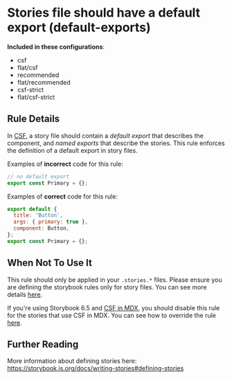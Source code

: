 # Stories file should have a default export (default-exports)

<!-- RULE-CATEGORIES:START -->

**Included in these configurations**: <ul><li>csf</li><li>flat/csf</li><li>recommended</li><li>flat/recommended</li><li>csf-strict</li><li>flat/csf-strict</li></ul>

<!-- RULE-CATEGORIES:END -->

## Rule Details

In [CSF](https://storybook.js.org/docs/writing-stories#component-story-format), a story file should contain a _default export_ that describes the component, and _named exports_ that describe the stories. This rule enforces the definition of a default export in story files.

Examples of **incorrect** code for this rule:

```js
// no default export
export const Primary = {};
```

Examples of **correct** code for this rule:

```js
export default {
  title: 'Button',
  args: { primary: true },
  component: Button,
};
export const Primary = {};
```

## When Not To Use It

This rule should only be applied in your `.stories.*` files. Please ensure you are defining the storybook rules only for story files. You can see more details [here](https://github.com/storybookjs/eslint-plugin-storybook#overridingdisabling-rules).

If you're using Storybook 6.5 and [CSF in MDX](https://github.com/storybookjs/storybook/blob/v6.5.0/addons/docs/docs/recipes.md#csf-stories-with-mdx-docs), you should disable this rule for the stories that use CSF in MDX. You can see how to override the rule [here](https://github.com/storybookjs/eslint-plugin-storybook#overridingdisabling-rules).

## Further Reading

More information about defining stories here: https://storybook.js.org/docs/writing-stories#defining-stories
